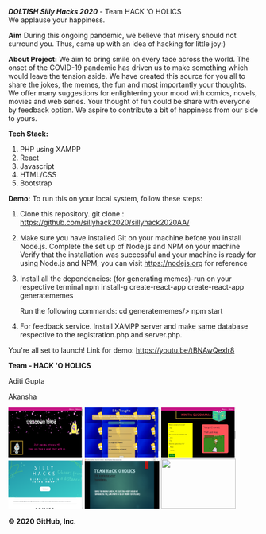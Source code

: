 _**DOLTISH**_
_**Silly Hacks 2020**_ - Team HACK 'O HOLICS   
We applause your happiness.

**Aim**
During this ongoing pandemic, we believe that misery should not surround you. 
Thus, came up with an idea of hacking for little joy:)

**About Project:**
We aim to bring smile on every face across the world. The onset of the COVID-19 pandemic has driven us to make something which would leave the  tension aside. We have created this source for you all to share the jokes, the memes, the fun and most importantly your thoughts.
We offer many suggestions for enlightening your mood with comics, novels, movies and web series. Your thought of fun could be share with everyone by feedback option. We aspire to contribute a bit of happiness from our side to yours. 

**Tech Stack:**
1. PHP using XAMPP
2. React
3. Javascript
4. HTML/CSS
5. Bootstrap

**Demo:**
To run this on your local system, follow these steps:

1. Clone this repository.
      git clone : https://github.com/sillyhack2020/sillyhack2020AA/

2. Make sure you have installed Git on your machine before you install Node.js.
   Complete the set up of Node.js and NPM on your machine
   Verify that the installation was successful and your machine is ready for using Node.js and NPM, you can visit https://nodejs.org for reference
   
3. Install all the dependencies:
      (for generating memes)-run on your respective terminal
      npm install-g create-react-app
      create-react-app generatememes
      
      Run the following commands:
      cd generatememes/> npm start
      
4. For feedback service.
Install XAMPP server and make same database respective to the registration.php and server.php.
      
You're all set to launch! 
Link for demo: https://youtu.be/tBNAwQexIr8

**Team - HACK 'O HOLICS**

Aditi Gupta

Akansha

<p float="left">
<img src="images/MAIN_PAGE.png" width="150" height="100" >
<img src="images/Register.png" width="150" height="100" >   
<img src="images/quiz_ss.png" width="150" height="100" >
<img src="images/referencesss.png" width="150" height="100" >
<img src="images/tracks.png" width="150" height="100" >
      <img src="images/track2.png" width="150" height="100" >
          </p>  
          
**© 2020 GitHub, Inc.**
